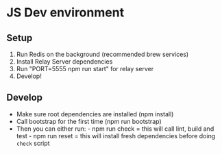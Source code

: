 # JS Dev environment

## Setup

1. Run Redis on the background (recommended brew services)
2. Install Relay Server dependencies
3. Run "PORT=5555 npm run start" for relay server
4. Develop!

## Develop

- Make sure root dependencies are installed (npm install)
- Call bootstrap for the first time (npm run bootstrap)
- Then you can either run: - npm run check = this will call lint, build and test - npm run reset = this will install fresh dependencies before doing `check` script
